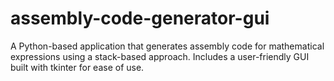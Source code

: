 # assembly-code-generator-gui
A Python-based application that generates assembly code for mathematical expressions using a stack-based approach. Includes a user-friendly GUI built with tkinter for ease of use.
